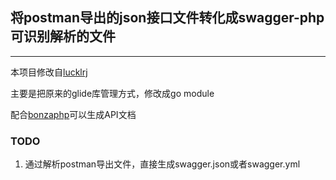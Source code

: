## 将postman导出的json接口文件转化成swagger-php可识别解析的文件

- - - 

本项目修改自[lucklrj](https://github.com/lucklrj/Postman2SwaggerComment)

主要是把原来的glide库管理方式，修改成go module

配合[bonzaphp](https://github.com/bonzaphp/swagger-php)可以生成API文档

### TODO
1. 通过解析postman导出文件，直接生成swagger.json或者swagger.yml
